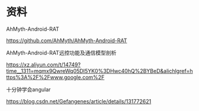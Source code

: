 # 资料

AhMyth-Android-RAT

https://github.com/AhMyth/AhMyth-Android-RAT

AhMyth-Android-RAT远控功能及通信模型剖析

https://xz.aliyun.com/t/14749?time__1311=mqmx9QwreWq05DI5YK0%3DHwc40hQ%2BYBeD&alichlgref=https%3A%2F%2Fwww.google.com%2F

十分钟学会angular

https://blog.csdn.net/Gefangenes/article/details/131772621